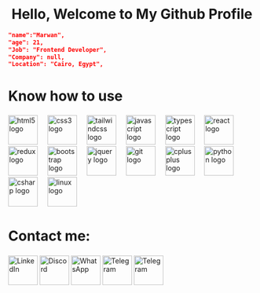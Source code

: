 <br clear="both">

 <h1 align="center">Hello, Welcome to My Github Profile</h1>
 
```json
"name":"Marwan",
"age": 21,
"Job": "Frontend Developer",
"Company": null,
"Location": "Cairo, Egypt",
```
###
# Know how to use
###

###

<div align="left">
  <img src="https://cdn.jsdelivr.net/gh/devicons/devicon/icons/html5/html5-original.svg" height="60" alt="html5 logo"  />
  <img width="12" />
  <img src="https://cdn.jsdelivr.net/gh/devicons/devicon/icons/css3/css3-original.svg" height="60" alt="css3 logo"  />
  <img width="12" />
  <img src="https://cdn.simpleicons.org/tailwindcss/06B6D4" height="60" alt="tailwindcss logo"  />
  <img width="12" />
  <img src="https://cdn.simpleicons.org/javascript/F7DF1E" height="60" alt="javascript logo"  />
  <img width="12" />
  <img src="https://cdn.simpleicons.org/typescript/3178C6" height="60" alt="typescript logo"  />
  <img width="12" />
  <img src="https://cdn.simpleicons.org/react/61DAFB" height="60" alt="react logo"  />
  <img width="12" />
  <img src="https://cdn.simpleicons.org/redux/764ABC" height="60" alt="redux logo"  />
  <img width="12" />
  <img src="https://skillicons.dev/icons?i=bootstrap" height="60" alt="bootstrap logo"  />
  <img width="12" />
  <img src="https://cdn.simpleicons.org/jquery/0769AD" height="60" alt="jquery logo"  />
  <img width="12" />
  <img src="https://cdn.jsdelivr.net/gh/devicons/devicon/icons/git/git-original.svg" height="60" alt="git logo"  />
  <img width="12" />
  <img src="https://cdn.jsdelivr.net/gh/devicons/devicon/icons/cplusplus/cplusplus-original.svg" height="60" alt="cplusplus logo"  />
  <img width="12" />
  <img src="https://cdn.jsdelivr.net/gh/devicons/devicon/icons/python/python-original.svg" height="60" alt="python logo"  />
  <img width="12" />
  <img src="https://cdn.jsdelivr.net/gh/devicons/devicon/icons/csharp/csharp-original.svg" height="60" alt="csharp logo"  />
  <img width="12" />
  <img src="https://cdn.jsdelivr.net/gh/devicons/devicon/icons/linux/linux-original.svg" height="60" alt="linux logo"  />
</div>

###

# Contact me:

###



<table>
  <tr>
    <a href="https://www.linkedin.com/in/marwanashraf1" target="_blank"><img src="https://raw.githubusercontent.com/maurodesouza/profile-readme-generator/master/src/assets/icons/social/linkedin/default.svg" width="60" height="60" alt="LinkedIn"></a>
    <span> </span>
    <a href="https://www.discordapp.com/users/404941064168800259" target="_blank"><img src="https://raw.githubusercontent.com/maurodesouza/profile-readme-generator/master/src/assets/icons/social/discord/default.svg" width="60" height="60" alt="Discord"></a>
    <span> </span>
    <a href="https://wa.me/+201098717240" target="_blank"><img src="https://raw.githubusercontent.com/maurodesouza/profile-readme-generator/master/src/assets/icons/social/whatsapp/default.svg" width="60" height="60" alt="WhatsApp"></a>
    <span> </span>
    <a href="https://t.me/m2ro99" target="_blank"><img src="https://raw.githubusercontent.com/maurodesouza/profile-readme-generator/master/src/assets/icons/social/telegram/default.svg" width="60" height="60" alt="Telegram"></a>
        <span> </span>
    <a href="mailto:xmarwanashraf@gmail.com" target="_blank"><img src="https://i.ibb.co/sJFypzZY/pngwing-com.png" width="60" height="60" alt="Telegram"></a>
  </tr>
</table>

